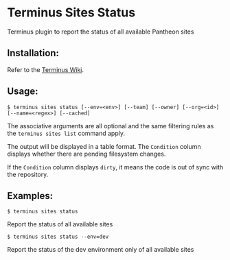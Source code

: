 # Terminus Sites Status

Terminus plugin to report the status of all available Pantheon sites

## Installation:

Refer to the [Terminus Wiki](https://github.com/pantheon-systems/terminus/wiki/Plugins).

## Usage:
```
$ terminus sites status [--env=<env>] [--team] [--owner] [--org=<id>] [--name=<regex>] [--cached]
```
The associative arguments are all optional and the same filtering rules as the `terminus sites list` command apply.

The output will be displayed in a table format.  The `Condition` column displays whether there are pending filesystem changes.

If the `Condition` column displays `dirty`, it means the code is out of sync with the repository.

## Examples:
```
$ terminus sites status
```
Report the status of all available sites
```
$ terminus sites status --env=dev
```
Report the status of the dev environment only of all available sites
```
